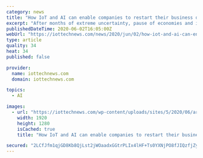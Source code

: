 ```yaml
---
category: news
title: "How IoT and AI can enable companies to restart their business during Covid-19"
excerpt: "After months of extreme uncertainty, pause of economies and isolation in our homes, finally economies slowly restart their operations and transactions. However, this transition will not be smooth. There are many rules related to physical distance and hygiene as well as limitations which still force employers to ask their employees to work from home"
publishedDateTime: 2020-06-02T16:05:00Z
webUrl: "https://iottechnews.com/news/2020/jun/02/how-iot-and-ai-can-enable-companies-during-covid-19-to-restart-their-business/"
type: article
quality: 34
heat: 34
published: false

provider:
  name: iottechnews.com
  domain: iottechnews.com

topics:
  - AI

images:
  - url: "https://iottechnews.com/wp-content/uploads/sites/5/2020/06/artem-beliaikin-N35J0N8ZglQ-unsplash.jpg"
    width: 1920
    height: 1280
    isCached: true
    title: "How IoT and AI can enable companies to restart their business during Covid-19"

secured: "2LCfJfm1qjGD8Kb8QjLst2jWOaadxGGtrPLIx4lHF+Ts0YXNjPO8fJIQzfjZyF6p12Nq1upVScnZF7WbKsiaayXhfh4nFg2h8erKorgqCnZyZxHG1y6AythnZSwsXtjmh7vj4MNOfVnRKBS+ixvEqm8XUhLO3jT/SN8U2XIHBR5HwQs2G3lhuqB0ZKB8DiaXTwHjzUVFTHF8AY/9jtZBKnGSxEu+sYx5qzUlPvwjQqGOObMO4SDM1AJdJH5yxOGGWTDQxJ7gqC6Gb0MWa8GkTpEaEgoeICAGkpquRtBSrzq3kkbg7qImNe87OjB6F6aB;odxArrmU6E9/kwOwz7WjxA=="
---
```


